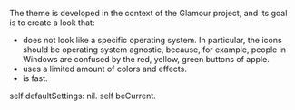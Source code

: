 The theme is developed in the context of the Glamour project, and its goal is to create a look that:- does not look like a specific operating system. In particular, the icons should be operating system agnostic, because, for example, people in Windows are confused by the red, yellow, green buttons of apple.- uses a limited amount of colors and effects.- is fast.self defaultSettings: nil.self beCurrent. 